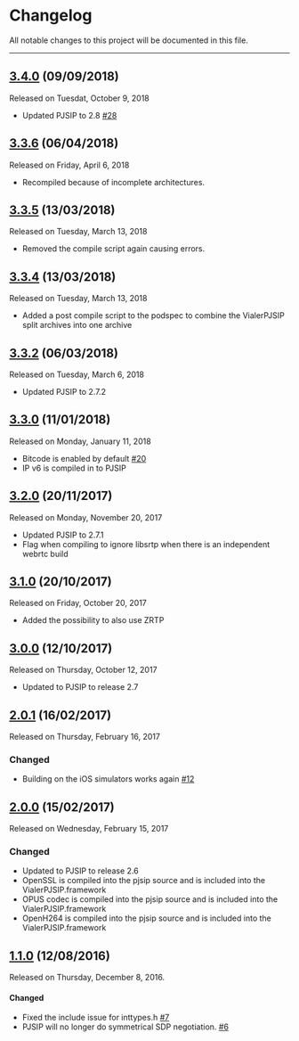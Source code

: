 # Changelog

All notable changes to this project will be documented in this file.

---

## [3.4.0](https://github.com/VoIPGRID/Vialer-pjsip-iOS/tree/3.4) (09/09/2018)

Released on Tuesdat, October 9, 2018

- Updated PJSIP to 2.8 [#28](https://github.com/VoIPGRID/Vialer-pjsip-iOS/pull/28)

## [3.3.6](https://github.com/VoIPGRID/Vialer-pjsip-iOS/tree/3.3.6) (06/04/2018)

Released on Friday, April 6, 2018

- Recompiled because of incomplete architectures.

## [3.3.5](https://github.com/VoIPGRID/Vialer-pjsip-iOS/tree/3.3.5) (13/03/2018)

Released on Tuesday, March 13, 2018

- Removed the compile script again causing errors.

## [3.3.4](https://github.com/VoIPGRID/Vialer-pjsip-iOS/tree/3.3.4) (13/03/2018)

Released on Tuesday, March 13, 2018

- Added a post compile script to the podspec to combine the VialerPJSIP split archives into one archive

## [3.3.2](https://github.com/VoIPGRID/Vialer-pjsip-iOS/tree/3.3.2) (06/03/2018)

Released on Tuesday, March 6, 2018

- Updated PJSIP to 2.7.2

## [3.3.0](https://github.com/VoIPGRID/Vialer-pjsip-iOS/tree/3.3.0) (11/01/2018)

Released on Monday, January 11, 2018

- Bitcode is enabled by default [#20](https://github.com/VoIPGRID/Vialer-pjsip-iOS/pull/20)
- IP v6 is compiled in to PJSIP

## [3.2.0](https://github.com/VoIPGRID/Vialer-pjsip-iOS/tree/3.2.0) (20/11/2017)

Released on Monday, November 20, 2017

- Updated PJSIP to 2.7.1
- Flag when compiling to ignore libsrtp when there is an independent webrtc build

## [3.1.0](https://github.com/VoIPGRID/Vialer-pjsip-iOS/tree/3.1.0) (20/10/2017)

Released on Friday, October 20, 2017

- Added the possibility to also use ZRTP

## [3.0.0](https://github.com/VoIPGRID/Vialer-pjsip-iOS/tree/3.0.0) (12/10/2017)

Released on Thursday, October 12, 2017

- Updated to PJSIP to release 2.7

## [2.0.1](https://github.com/VoIPGRID/Vialer-pjsip-iOS/tree/2.0.1) (16/02/2017)

Released on Thursday, February 16, 2017

### Changed

- Building on the iOS simulators works again [#12](https://github.com/VoIPGRID/Vialer-pjsip-iOS/issues/12)

## [2.0.0](https://github.com/VoIPGRID/Vialer-pjsip-iOS/tree/2.0.0) (15/02/2017)

Released on Wednesday, February 15, 2017

### Changed

- Updated to PJSIP to release 2.6
- OpenSSL is compiled into the pjsip source and is included into the VialerPJSIP.framework
- OPUS codec is compiled into the pjsip source and is included into the VialerPJSIP.framework
- OpenH264 is compiled into the pjsip source and is included into the VialerPJSIP.framework

## [1.1.0](https://github.com/VoIPGRID/Vialer-pjsip-iOS/tree/1.1.0) (12/08/2016)

Released on Thursday, December 8, 2016.

#### Changed

- Fixed the include issue for inttypes.h [#7](https://github.com/VoIPGRID/Vialer-pjsip-iOS/pull/7)
- PJSIP will no longer do symmetrical SDP negotiation. [#6](https://github.com/VoIPGRID/Vialer-pjsip-iOS/pull/6)
